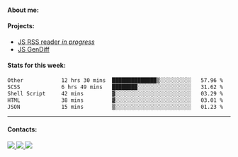 #### About me:

#### Projects:
- [JS RSS reader *in progress*](https://github.com/GKoil/frontend-project-lvl3)
- [JS GenDiff](https://github.com/GKoil/GenDiff)

#### Stats for this week:
<!--START_SECTION:waka-->

```txt
Other            12 hrs 30 mins  ██████████████▒░░░░░░░░░░   57.96 %
SCSS             6 hrs 49 mins   ████████░░░░░░░░░░░░░░░░░   31.62 %
Shell Script     42 mins         ▓░░░░░░░░░░░░░░░░░░░░░░░░   03.29 %
HTML             38 mins         ▓░░░░░░░░░░░░░░░░░░░░░░░░   03.01 %
JSON             15 mins         ▒░░░░░░░░░░░░░░░░░░░░░░░░   01.23 %
```

<!--END_SECTION:waka-->
---
#### Contacts:

<a target='_blank' title='LinkedIn' href="https://www.linkedin.com/in/gkoil/">
  <img src="https://img.shields.io/badge/LinkedIn-0077B5?style=for-the-badge&logo=linkedin&logoColor=white" />
</a>
<a target='_blank' title='Telegram' href="https://t.me/gkoil">
  <img src="https://img.shields.io/badge/Telegram-2CA5E0?style=for-the-badge&logo=telegram&logoColor=white" />
</a>
<a target='_blank' title='Gmail' href="mailto: gk.grigorev@gmail.com">
  <img src="https://img.shields.io/badge/Gmail-D14836?style=for-the-badge&logo=gmail&logoColor=white" />
</a>

